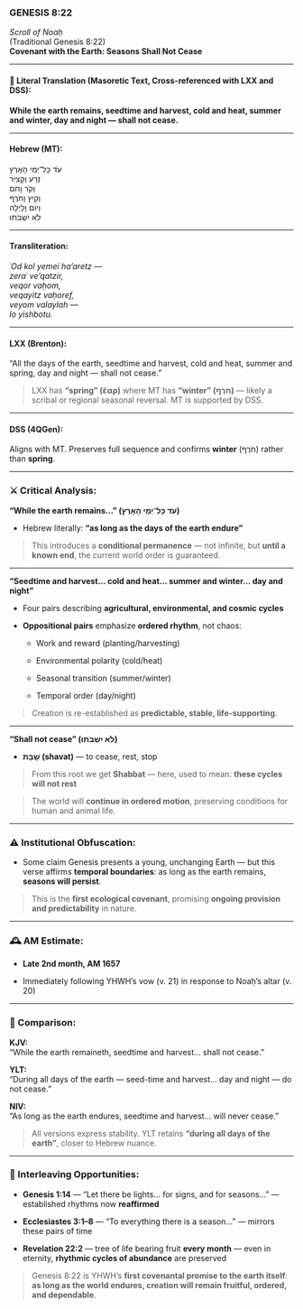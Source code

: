 ### **GENESIS 8:22**

_Scroll of Noaḥ_  
(Traditional Genesis 8:22)  
**Covenant with the Earth: Seasons Shall Not Cease**

---

#### 📜 Literal Translation (Masoretic Text, Cross-referenced with LXX and DSS):

**While the earth remains, seedtime and harvest, cold and heat, summer and winter, day and night — shall not cease.**

---

#### Hebrew (MT):

עֹד כָּל־יְמֵי הָאָרֶץ  
זֶרַע וְקָצִיר  
וְקֹר וָחֹם  
וְקַיִץ וָחֹרֶף  
וְיוֹם וָלַיְלָה  
לֹא יִשְׁבֹּתוּ

---

#### Transliteration:

_ʿOd kol yemei ha’aretz —  
zeraʿ ve’qatzir,  
veqor vaḥom,  
veqayitz vaḥoref,  
veyom valaylah —  
lo yishbotu._

---

#### LXX (Brenton):

“All the days of the earth, seedtime and harvest, cold and heat, summer and spring, day and night — shall not cease.”

> LXX has **“spring” (ἔαρ)** where MT has **“winter” (חֹרֶף)** — likely a scribal or regional seasonal reversal. MT is supported by DSS.

---

#### DSS (4QGen):

Aligns with MT. Preserves full sequence and confirms **winter** (חֹרֶף) rather than **spring**.

---

### ⚔️ Critical Analysis:

**“While the earth remains…” (עֹד כָּל־יְמֵי הָאָרֶץ)**

- Hebrew literally: **“as long as the days of the earth endure”**
    

> This introduces a **conditional permanence** — not infinite, but **until a known end**, the current world order is guaranteed.

---

**“Seedtime and harvest… cold and heat… summer and winter… day and night”**

- Four pairs describing **agricultural, environmental, and cosmic cycles**
    
- **Oppositional pairs** emphasize **ordered rhythm**, not chaos:
    
    - Work and reward (planting/harvesting)
        
    - Environmental polarity (cold/heat)
        
    - Seasonal transition (summer/winter)
        
    - Temporal order (day/night)
        

> Creation is re-established as **predictable, stable, life-supporting**.

---

**“Shall not cease” (לֹא יִשְׁבֹּתוּ)**

- **שָׁבַת (shavat)** — to cease, rest, stop
    

> From this root we get **Shabbat** — here, used to mean: **these cycles will not rest**

> The world will **continue in ordered motion**, preserving conditions for human and animal life.

---

### ⚠️ Institutional Obfuscation:

- Some claim Genesis presents a young, unchanging Earth — but this verse affirms **temporal boundaries**: as long as the earth remains, **seasons will persist**.
    

> This is the **first ecological covenant**, promising **ongoing provision and predictability** in nature.

---

### 🕰️ AM Estimate:

- **Late 2nd month, AM 1657**
    
- Immediately following YHWH’s vow (v. 21) in response to Noaḥ’s altar (v. 20)
    

---

### 📖 Comparison:

**KJV:**  
“While the earth remaineth, seedtime and harvest… shall not cease.”

**YLT:**  
“During all days of the earth — seed-time and harvest… day and night — do not cease.”

**NIV:**  
“As long as the earth endures, seedtime and harvest… will never cease.”

> All versions express stability. YLT retains **“during all days of the earth”**, closer to Hebrew nuance.

---

### 🔗 Interleaving Opportunities:

- **Genesis 1:14** — “Let there be lights… for signs, and for seasons…” — established rhythms now **reaffirmed**
    
- **Ecclesiastes 3:1–8** — “To everything there is a season…” — mirrors these pairs of time
    
- **Revelation 22:2** — tree of life bearing fruit **every month** — even in eternity, **rhythmic cycles of abundance** are preserved
    

> Genesis 8:22 is YHWH’s **first covenantal promise to the earth itself**: **as long as the world endures, creation will remain fruitful, ordered, and dependable**.